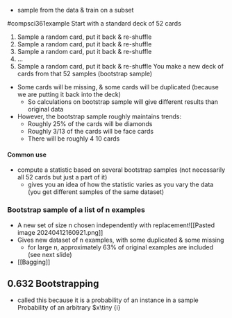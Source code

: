 - sample from the data & train on a subset

#compsci361example Start with a standard deck of 52 cards
1. Sample a random card, put it back & re-shuffle
2. Sample a random card, put it back & re-shuffle
3. Sample a random card, put it back & re-shuffle
4. ...
52. Sample a random card, put it back & re-shuffle
You make a new deck of cards from that 52 samples (bootstrap sample)
- Some cards will be missing, & some cards will be duplicated (because we are putting it back into the deck)
	- So calculations on bootstrap sample will give different results than original data
- However, the bootstrap sample roughly maintains trends:
	- Roughly 25% of the cards will be diamonds
	- Roughly 3/13 of the cards will be face cards
	- There will be roughly 4 10 cards
#### Common use
- compute a statistic based on several bootstrap samples (not necessarily all 52 cards but just a part of it)
	- gives you an idea of how the statistic varies as you vary the data (you get different samples of the same dataset)

### Bootstrap sample of a list of n examples
- A new set of size n chosen independently with replacement![[Pasted image 20240412160921.png]]
- Gives new dataset of n examples, with some duplicated & some missing
	- for large n, approximately 63% of original examples are included (see next slide)
- [[Bagging]]

## 0.632 Bootstrapping
- called this because it is a probability of an instance in a sample
Probability of an arbitrary $x\tiny {i}
